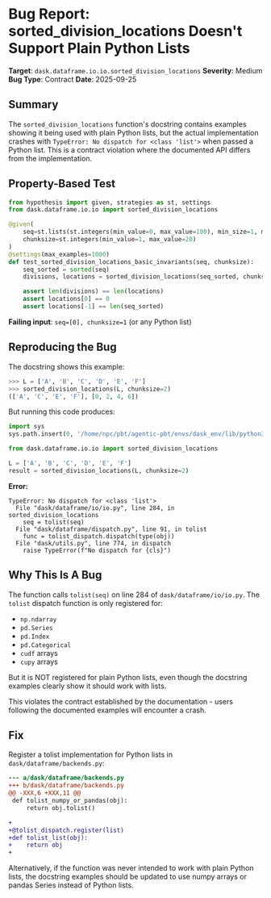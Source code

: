# Bug Report: sorted_division_locations Doesn't Support Plain Python Lists

**Target**: `dask.dataframe.io.io.sorted_division_locations`
**Severity**: Medium
**Bug Type**: Contract
**Date**: 2025-09-25

## Summary

The `sorted_division_locations` function's docstring contains examples showing it being used with plain Python lists, but the actual implementation crashes with `TypeError: No dispatch for <class 'list'>` when passed a Python list. This is a contract violation where the documented API differs from the implementation.

## Property-Based Test

```python
from hypothesis import given, strategies as st, settings
from dask.dataframe.io.io import sorted_division_locations

@given(
    seq=st.lists(st.integers(min_value=0, max_value=100), min_size=1, max_size=100),
    chunksize=st.integers(min_value=1, max_value=20)
)
@settings(max_examples=1000)
def test_sorted_division_locations_basic_invariants(seq, chunksize):
    seq_sorted = sorted(seq)
    divisions, locations = sorted_division_locations(seq_sorted, chunksize=chunksize)

    assert len(divisions) == len(locations)
    assert locations[0] == 0
    assert locations[-1] == len(seq_sorted)
```

**Failing input**: `seq=[0], chunksize=1` (or any Python list)

## Reproducing the Bug

The docstring shows this example:

```python
>>> L = ['A', 'B', 'C', 'D', 'E', 'F']
>>> sorted_division_locations(L, chunksize=2)
(['A', 'C', 'E', 'F'], [0, 2, 4, 6])
```

But running this code produces:

```python
import sys
sys.path.insert(0, '/home/npc/pbt/agentic-pbt/envs/dask_env/lib/python3.13/site-packages')

from dask.dataframe.io.io import sorted_division_locations

L = ['A', 'B', 'C', 'D', 'E', 'F']
result = sorted_division_locations(L, chunksize=2)
```

**Error:**
```
TypeError: No dispatch for <class 'list'>
  File "dask/dataframe/io/io.py", line 284, in sorted_division_locations
    seq = tolist(seq)
  File "dask/dataframe/dispatch.py", line 91, in tolist
    func = tolist_dispatch.dispatch(type(obj))
  File "dask/utils.py", line 774, in dispatch
    raise TypeError(f"No dispatch for {cls}")
```

## Why This Is A Bug

The function calls `tolist(seq)` on line 284 of `dask/dataframe/io/io.py`. The `tolist` dispatch function is only registered for:
- `np.ndarray`
- `pd.Series`
- `pd.Index`
- `pd.Categorical`
- `cudf` arrays
- `cupy` arrays

But it is NOT registered for plain Python lists, even though the docstring examples clearly show it should work with lists.

This violates the contract established by the documentation - users following the documented examples will encounter a crash.

## Fix

Register a tolist implementation for Python lists in `dask/dataframe/backends.py`:

```diff
--- a/dask/dataframe/backends.py
+++ b/dask/dataframe/backends.py
@@ -XXX,6 +XXX,11 @@
 def tolist_numpy_or_pandas(obj):
     return obj.tolist()

+
+@tolist_dispatch.register(list)
+def tolist_list(obj):
+    return obj
+
```

Alternatively, if the function was never intended to work with plain Python lists, the docstring examples should be updated to use numpy arrays or pandas Series instead of Python lists.